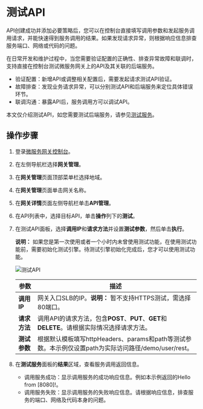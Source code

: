 # 测试API

API创建成功并添加必要策略后，您可以在控制台直接填写调用参数和发起服务调用请求，并能快速得到服务调用的结果。如果发现请求异常，则根据响应信息排查服务端口、网络或代码的问题。

在日常开发和维护过程中，当您需要验证配置的正确性、排查异常故障和联调时，支持直接在控制台测试微服务网关上的API及其关联的后端服务。

-   验证配置：新增API或调整相关配置后，需要发起请求测试API验证。
-   故障排查：发现业务请求异常，可以分别测试API和后端服务来定位具体错误环节。
-   联调沟通：暴露API后，服务调用方可以调试API。

本文仅介绍测试API，如您需要测试后端服务，请参见[测试服务](/cn.zh-CN/微服务网关/Zuul用户指南/服务管理/测试服务.md)。

## 操作步骤

1.  登录[微服务网关控制台](https://microgw.console.aliyun.com/)。

2.  在左侧导航栏选择**网关管理**。

3.  在**网关管理**页面顶部菜单栏选择地域。

4.  在**网关管理**页面单击网关名称。

5.  在**网关详情**页面左侧导航栏单击**API管理**。

6.  在API列表中，选择目标API，单击**操作**列下的**测试**。

7.  在测试API面板，选择**调用IP**和**请求方法**并设置**测试参数**，然后单击**执行**。

    **说明：** 如果您是第一次使用或者一个小时内未曾使用测试功能，在使用测试功能前，需要初始化测试引擎。待测试引擎初始化完成后，您才可以使用测试功能。

    ![测试API](https://static-aliyun-doc.oss-accelerate.aliyuncs.com/assets/img/zh-CN/5762514161/p243134.png)

    |参数|描述|
    |--|--|
    |**调用IP**|网关入口SLB的IP。**说明：** 暂不支持HTTPS测试，需选择80端口。 |
    |**请求方法**|调用API的请求方法，包含**POST**、**PUT**、**GET**和**DELETE**。请根据实际情况选择请求方法。 |
    |**测试参数**|根据默认模板填写httpHeaders、params和path等测试参数。本示例仅设置path为实际访问路径/demo/user/rest。 |

8.  在**测试服务**面板的**结果**区域，查看服务调用返回信息。

    -   调用服务成功：显示调用服务的成功响应信息。例如本示例返回的Hello from \[8080\]!。
    -   调用服务失败：显示调用服务的失败响应信息。请根据响应信息，排查服务的端口、网络及代码本身的问题。

